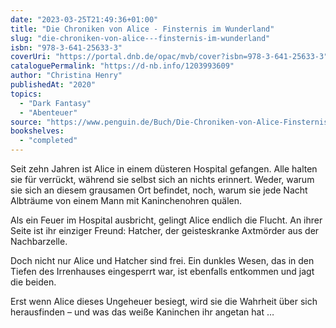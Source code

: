 ```yaml
---
date: "2023-03-25T21:49:36+01:00"
title: "Die Chroniken von Alice - Finsternis im Wunderland"
slug: "die-chroniken-von-alice---finsternis-im-wunderland"
isbn: "978-3-641-25633-3"
coverUri: "https://portal.dnb.de/opac/mvb/cover?isbn=978-3-641-25633-3"
cataloguePermalink: "https://d-nb.info/1203993609"
author: "Christina Henry"
publishedAt: "2020"
topics:
  - "Dark Fantasy"
  - "Abenteuer"
source: "https://www.penguin.de/Buch/Die-Chroniken-von-Alice-Finsternis-im-Wunderland/Christina-Henry/Penhaligon/e565572.rhd"
bookshelves:
  - "completed"
---
```

Seit zehn Jahren ist Alice in einem düsteren Hospital gefangen. Alle halten sie 
für verrückt, während sie selbst sich an nichts erinnert. Weder, warum sie sich 
an diesem grausamen Ort befindet, noch, warum sie jede Nacht Albträume von einem 
Mann mit Kaninchenohren quälen.

Als ein Feuer im Hospital ausbricht, gelingt Alice endlich die Flucht. An ihrer 
Seite ist ihr einziger Freund: Hatcher, der geisteskranke Axtmörder aus der 
Nachbarzelle.

Doch nicht nur Alice und Hatcher sind frei. Ein dunkles Wesen, das in den Tiefen 
des Irrenhauses eingesperrt war, ist ebenfalls entkommen und jagt die beiden. 

Erst wenn Alice dieses Ungeheuer besiegt, wird sie die Wahrheit über sich 
herausfinden – und was das weiße Kaninchen ihr angetan hat …